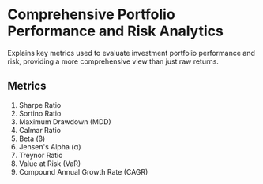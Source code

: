 # Comprehensive Portfolio Performance and Risk Analytics
Explains key metrics used to evaluate investment portfolio performance and risk, providing a more comprehensive view than just raw returns.

## Metrics
1. Sharpe Ratio
2. Sortino Ratio
3. Maximum Drawdown (MDD)
4. Calmar Ratio
5. Beta (β)
6. Jensen's Alpha (α)
7. Treynor Ratio
8. Value at Risk (VaR)
9. Compound Annual Growth Rate (CAGR)


